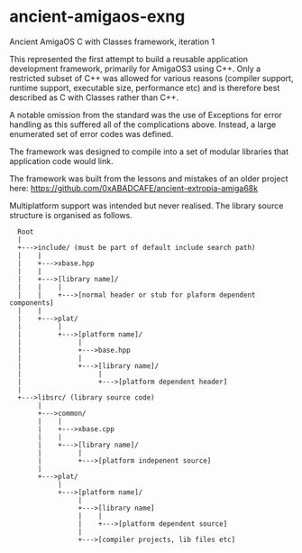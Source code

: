 # ancient-amigaos-exng
Ancient AmigaOS C with Classes framework, iteration 1

This represented the first attempt to build a reusable application development framework, primarily for AmigaOS3 using C++. Only a restricted subset of C++ was allowed for various reasons (compiler support, runtime support, executable size, performance etc) and is therefore best described as C with Classes rather than C++.

A notable omission from the standard was the use of Exceptions for error handling as this suffered all of the complications above. Instead, a large enumerated set of error codes was defined.

The framework was designed to compile into a set of modular libraries that application code would link.

The framework was built from the lessons and mistakes of an older project here: https://github.com/0xABADCAFE/ancient-extropia-amiga68k

Multiplatform support was intended but never realised. The library source structure is organised as follows.
```
  Root
  |
  +--->include/ (must be part of default include search path)
  |    |
  |    +--->xbase.hpp
  |    |
  |    +--->[library name]/
  |    |    |
  |    |    +--->[normal header or stub for plaform dependent components]
  |    |
  |    +--->plat/
  |         |
  |         +--->[platform name]/
  |              |
  |              +--->base.hpp
  |              |
  |              +--->[library name]/
  |                   |
  |                   +--->[platform dependent header]
  |
  +--->libsrc/ (library source code)
       |
       +--->common/
       |    |
       |    +--->xbase.cpp
       |    |
       |    +--->[library name]/
       |         |
       |         +--->[platform indepenent source]
       |
       +--->plat/
            |
            +--->[platform name]/
                 |
                 +--->[library name]
                 |    |
                 |    +--->[platform dependent source]
                 |
                 +--->[compiler projects, lib files etc]
```
